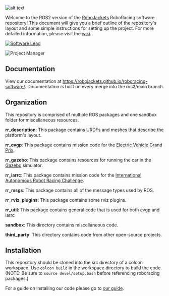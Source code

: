 ![alt text](https://raw.githubusercontent.com/wiki/RoboJackets/roboracing-software/images/sedanii.jpeg "Photo by Brian Cochran")

Welcome to the ROS2 version of the [RoboJackets](http://robojackets.org) RoboRacing software repository! This document will give you a brief outline of the repository's layout and some simple instructions for setting up the project. For more detailed information, please visit the [wiki](https://wiki.robojackets.org/RoboRacing).

[![Software Lead](https://img.shields.io/badge/Software%20Lead-Nico%20Bartholomai-blue.svg)](https://github.com/NicoBartholomai)

![Project Manager](https://img.shields.io/badge/Project%20Manager-Sam%20Walters-blue.svg)


## Documentation

View our documentation at https://robojackets.github.io/roboracing-software/. Documentation is built on every merge into the ros2/main branch.

## Organization

This repository is comprised of multiple ROS packages and one sandbox folder for miscellaneous resources.

**rr_description**: This package contains URDFs and meshes that describe the platform's layout.

**rr_evgp**: This package contains mission code for the [Electric Vehicle Grand Prix](https://evgrandprix.org/).

**rr_gazebo**: This package contains resources for running the car in the [Gazebo](http://gazebosim.org) simulator.

**rr_iarrc**: This package contains mission code for the [International Autonomous Robot Racing Challenge](http://robotracing.wordpress.com).

**rr_msgs**: This package contains all of the message types used by ROS.

**rr_rviz_plugins**: This package contains some rviz plugins.

**rr_util**: This package contains general code that is used for both evgp and iarrc

**sandbox**: This directory contains miscellaneous code.

**third_party**: This directory contains code from other open-source projects.

## Installation

This repository should be cloned into the src directory of a colcon workspace. Use ```colcon build``` in the workspace directory to build the code. (NOTE: Be sure to ```source devel/setup.bash``` before referencing roboracing packages.)

For a guide on installing our code please go to [our guide](https://wiki.robojackets.org/RoboRacing_Software_Installation_Instructions_ROS2).
